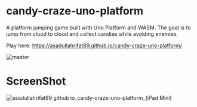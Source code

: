 # candy-craze-uno-platform
A platform jumping game built with Uno Platform and WASM. The goal is to jump from cloud to cloud and collect candies while avoiding enemies.

Play here: https://asadullahrifat89.github.io/candy-craze-uno-platform/

![master](https://github.com/asadullahrifat89/candy-craze-uno-platform/actions/workflows/main.yml/badge.svg)

# ScreenShot
![asadullahrifat89 github io_candy-craze-uno-platform_(iPad Mini)](https://user-images.githubusercontent.com/25480176/201468793-01967bd8-a6ac-42cc-b6c8-f1ace94d794a.png)
